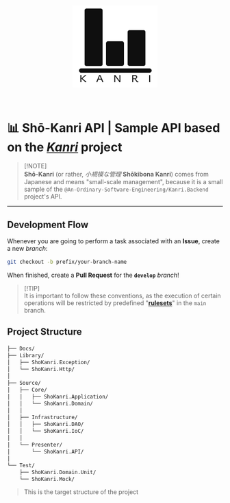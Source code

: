 <p align="center">
    <picture>
        <source srcset="./Docs/Assets/Svg/kanri-light.svg" media="(prefers-color-scheme: dark)" width="200" alt="logo dark theme">
        <source srcset="./Docs/Assets/Svg/kanri-dark.svg" media="(prefers-color-scheme: light)" width="200" alt="logo light theme">
        <img src="./Docs/Assets/Svg/kanri-dark.svg" width="200" alt="logo dark theme as default">
    </picture>
</p>

<br/>

# 📊 Shō-Kanri API | Sample API based on the [_Kanri_](https://github.com/An-Ordinary-Software-Engineering/Kanri.Backend) project

> [!NOTE]\
> **Shō-Kanri** (or rather, _小規模な管理_ **Shōkibona Kanri**) comes from Japanese and means "small-scale management",
> because it is a small sample of the `@An-Ordinary-Software-Engineering/Kanri.Backend` project's API.

---

## Development Flow

Whenever you are going to perform a task associated with an **Issue**, create a new _branch_:

```bash
git checkout -b prefix/your-branch-name
```

When finished, create a **Pull Request** for the **`develop`** _branch_!

> [!TIP]\
> It is important to follow these conventions, as the execution of certain operations will be restricted by predefined
> "[**rulesets**](https://docs.github.com/en/repositories/configuring-branches-and-merges-in-your-repository/managing-rulesets/creating-rulesets-for-a-repository)"
> in the `main` branch.

## Project Structure

```text
├── Docs/
├── Library/
│   ├── ShoKanri.Exception/
│   └── ShoKanri.Http/
│
├── Source/
│   ├── Core/
│   │   ├── ShoKanri.Application/
│   │   └── ShoKanri.Domain/
│   │ 
│   ├── Infrastructure/
│   │   ├── ShoKanri.DAO/
│   │   └── ShoKanri.IoC/
│   │
│   └── Presenter/
│       └── ShoKanri.API/
│
└── Test/
    ├── ShoKanri.Domain.Unit/
    └── ShoKanri.Mock/
```

> This is the target structure of the project
